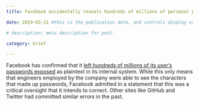 ```yaml
---
title: Facebook accidentally reveals hundreds of millions of personal passwords to staffers

date: 2019-03-21 #this is the publication date, and controls display order.

# description: meta description for post.

category: brief

---
```


Facebook has confirmed that it [left hundreds of millions of its user’s passwords exposed][link] as plaintext in its internal system. While this only means that engineers employed by the company were able to see the characters that made up passwords, Facebook admitted in a statement that this was a critical oversight that it intends to correct. Other sites like GitHub and Twitter had committed similar errors in the past.

[link]: https://motherboard.vice.com/en_us/article/qvy9k7/facebook-hundreds-of-millions-user-passwords-plaintext-data-leak
